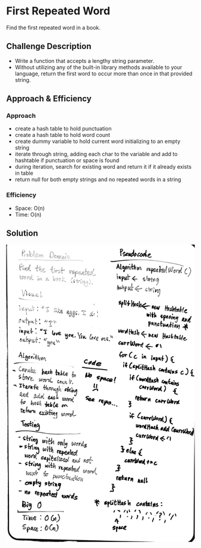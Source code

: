 # First Repeated Word

Find the first repeated word in a book.

## Challenge Description

- Write a function that accepts a lengthy string parameter.
- Without utilizing any of the built-in library methods available to your language, return the first word to occur more than once in that provided string.

## Approach & Efficiency

### Approach

- create a hash table to hold punctuation
- create a hash table to hold word count
- create dummy variable to hold current word initializing to an empty string
- iterate through string, adding each char to the variable and add to hashtable if punctuation or space is found
- during iteration, search for existing word and return it if it already exists in table
- return null for both empty strings and no repeated words in a string

### Efficiency

- Space: O(n)
- Time: O(n)

## Solution

![First Repeated Word](../../../assets/repeated-word.jpg)

